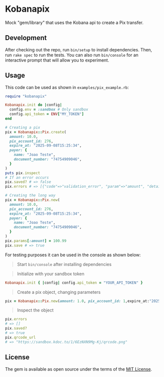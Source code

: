 # Kobanapix

Mock "gem/library" that uses the Kobana api to create a Pix transfer.

## Development

After checking out the repo, run `bin/setup` to install dependencies. Then, run `rake spec` to run the tests. You can also run `bin/console` for an interactive prompt that will allow you to experiment.

## Usage

This code can be used as shown in `examples/pix_example.rb`:
```ruby
require "kobanapix"

Kobanapix.init do |config|
  config.env = :sandbox # Only sandbox
  config.api_token = ENV["MY_TOKEN"]
end

# Creating a pix
pix = Kobanapix::Pix.create(
  amount: 10.0,
  pix_account_id: 276,
  expire_at: "2025-09-08T15:25:34",
  payer: {
    name: "Joao Teste",
    document_number: "74754909046",
  }
)
puts pix.inspect
# If an error occurs
pix.saved? # => false
pix.errors # => [{"code"=>"validation_error", "param"=>"amount", "detail"=>"Quantia não pode ficar em branco"}]

# Creating the long way
pix = Kobanapix::Pix.new(
  amount: 10.0,
  pix_account_id: 276,
  expire_at: "2025-09-08T15:25:34",
  payer: {
    name: "Joao Teste",
    document_number: "74754909046",
  }
)
pix.params[:amount] = 100.99
pix.save # => true
```

For testing purposes it can be used in the console as shown below:
> Start `bin/console` after installing dependencies

> Initialize with your sandbox token
```ruby
Kobanapix.init { |config| config.api_token = "YOUR_API_TOKEN" }
```
> Create a pix object, changing parameters
```ruby
pix = Kobanapix::Pix.new(amount: 1.0, pix_account_id: 1,expire_at:"2025-09-08T15:25:34", payer: {name: "Joao Teste",document_number: "74754909046"})
```

> Inspect the object
```ruby
pix.errors
# => []
pix.saved?
# => true
pix.qrcode_url
# => "https://sandbox.kdoc.to/1/6EzNXN9Mg-Kj/qrcode.png"
```

## License

The gem is available as open source under the terms of the [MIT License](https://opensource.org/licenses/MIT).
